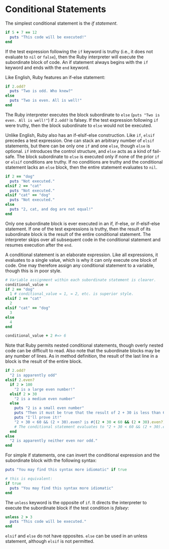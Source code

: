 # Conditional Statements

The simplest conditional statement is the _if statement_.

```ruby
if 5 + 7 == 12
  puts "This code will be executed!"
end
```

If the test expression following the `if` keyword is truthy (i.e., it does not
evaluate to `nil` or `false`), then the Ruby interpreter will execute the
subordinate block of code. An if statement always begins with the `if` keyword
and ends with the `end` keyword.

Like English, Ruby features an if-else statement:

```ruby
if 2.odd?
  puts "Two is odd. Who knew?"
else
  puts "Two is even. All is well!"
end
```

The Ruby interpreter executes the block subordinate to `else` (`puts "Two is
even. All is well!"`) if `2.odd?` is falsey. If the test expression following
`if` were truthy, then the block subordinate to `else` would not be executed.

Unlike English, Ruby also has an if-elsif-else construction. Like `if`, `elsif`
precedes a test expression. One can stack an arbitrary number of `elsif`
statements, but there can be only one `if` and one `else`, though `else` is
optional. `if` introduces the control structure, and `else` acts as a kind of
fail-safe. The block subordinate to `else` is executed only if none of the prior
`if` or `elsif` conditions are truthy. If no conditions are truthy and the
conditional statement lacks an `else` block, then the entire statement evaluates
to `nil`.

```ruby
if 2 == "dog"
  puts "Not executed."
elsif 2 == "cat"
  puts "Not executed."
elsif "cat" == "dog"
  puts "Not executed."
else
  puts "2, cat, and dog are not equal!"
end
```

Only one subordinate block is ever executed in an if, if-else, or if-elsif-else
statement. If one of the test expressions is truthy, then the result of its
subordinate block is the result of the entire conditional statement. The
interpreter skips over all subsequent code in the conditional statement and
resumes execution after the `end`.

A conditional statement is an elaborate expression. Like all expressions, it
evaluates to a single value, which is why it can only execute one block of code.
One may therefore assign any conditional statement to a variable, though this is
in poor style.

```ruby
# Variable assignment within each subordinate statement is clearer.
conditional_value =
if 2 == "dog"
  1 # conditional_value = 1, = 2, etc. is superior style.
elsif 2 == "cat"
  2
elsif "cat" == "dog"
  3
else
  4
end

conditional_value + 2 #=> 6
```

Note that Ruby permits nested conditional statements, though overly nested code
can be difficult to read. Also note that the subordinate blocks may be any
number of lines. As in method definition, the result of the last line in a block
is the result of the entire block.

```ruby
if 2.odd?
  "2 is apparently odd"
elsif 2.even?
  if 2 > 100
    "2 is a large even number!"
  elsif 2 > 30
    "2 is a medium even number"
  else
    puts "2 is a small even number"
    puts "Then it must be true that the result of 2 + 30 is less than 60 and is even!"
    puts "I'll prove it!"
    "2 + 30 < 60 && (2 + 30).even? is #{(2 + 30 < 60 && (2 + 30).even?)}"
    # The conditional statement evaluates to "2 + 30 < 60 && (2 + 30).even? is true"
  end
else
  "2 is apparently neither even nor odd."
end
```

For simple if statements, one can invert the conditional expression and the
subordinate block with the following syntax:

```ruby
puts "You may find this syntax more idiomatic" if true

# this is equivalent:
if true
  puts "You may find this syntax more idiomatic"
end
```

The `unless` keyword is the opposite of `if`. It directs the interpreter to
execute the subordinate block if the test condition is _falsey_:

```ruby
unless 2 > 3
  puts "This code will be executed."
end
```

`elsif` and `else` do not have opposites. `else` can be used in an unless
statement, although `elsif` is not permitted.
